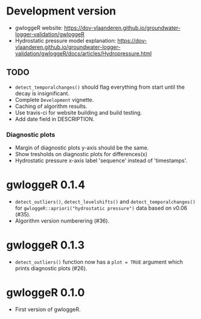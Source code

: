 # Development version

* gwloggeR website: https://dov-vlaanderen.github.io/groundwater-logger-validation/gwloggeR
* Hydrostatic pressure model explanation: https://dov-vlaanderen.github.io/groundwater-logger-validation/gwloggeR/docs/articles/Hydropressure.html

## TODO
* `detect_temporalchanges()` should flag everything from start until the decay is insignificant.
* Complete `Development` vignette.
* Caching of algorithm results.
* Use travis-ci for website building and build testing.
* Add date field in DESCRIPTION.

### Diagnostic plots
* Margin of diagnostic plots y-axis should be the same.
* Show tresholds on diagnostic plots for differences(x)
* Hydrostatic pressure x-axis label 'sequence' instead of 'timestamps'.

# gwloggeR 0.1.4

* `detect_outliers()`, `detect_levelshifts()` and `detect_temporalchanges()` for `gwloggeR::apriori("hydrostatic pressure")` data based on v0.06 (#35).
* Algorithm version numberering (#36).

# gwloggeR 0.1.3

* `detect_outliers()` function now has a `plot = TRUE` argument which prints diagnostic plots (#26).

# gwloggeR 0.1.0

* First version of gwloggeR.
